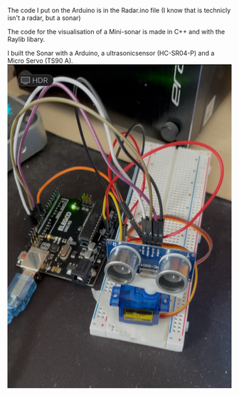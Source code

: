 The code I put on the Arduino is in the Radar.ino file (I know that is technicly isn't a radar, but a sonar)

The code for the visualisation of a Mini-sonar is made in C++ and with the Raylib libary.

I built the Sonar with a Arduino, a ultrasonicsensor (HC-SR04-P) and a Micro Servo (TS90 A).
![screenshot](IMG_6370.jpg)
